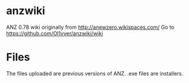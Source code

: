 # anzwiki
ANZ 0.78 wiki originally from http://anewzero.wikispaces.com/
Go to https://github.com/Ol1vver/anzwiki/wiki

# Files
The files uploaded are previous versions of ANZ.
.exe files are installers.
